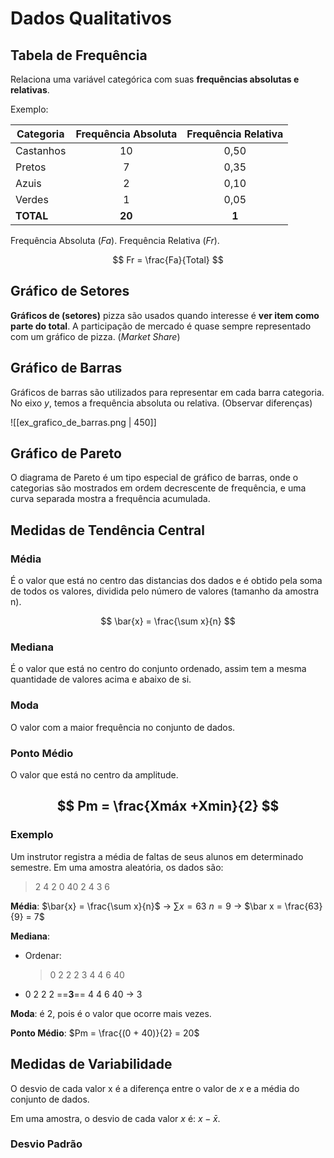 # Dados Qualitativos

## Tabela de Frequência

Relaciona uma variável categórica com suas **frequências absolutas e relativas**.

Exemplo:

| **Categoria** | **Frequência Absoluta** | **Frequência Relativa** |
| ------------- | :---------------------: | :---------------------: |
| Castanhos     |           10            |          0,50           |
| Pretos        |            7            |          0,35           |
| Azuis         |            2            |          0,10           |
| Verdes        |            1            |          0,05           |
| **TOTAL**     |         **20**          |          **1**          |
Frequência Absoluta ($Fa$).
Frequência Relativa ($Fr$).

$$
Fr = \frac{Fa}{Total}
$$


## **Gráfico de Setores**

**Gráficos de (setores)** pizza são usados quando interesse é **ver item como parte do total**. A participação de mercado é quase sempre representado com um gráfico de pizza. (*Market Share*)


## **Gráfico de Barras**

Gráficos de barras são utilizados para representar em cada barra categoria. No eixo $y$, temos a frequência absoluta ou relativa. (Observar diferenças)

![[ex_grafico_de_barras.png | 450]]


## **Gráfico de Pareto**

O diagrama de Pareto é um tipo especial de gráfico de barras, onde o categorias são mostrados em ordem decrescente de frequência, e uma curva separada mostra a frequência acumulada.


## **Medidas de Tendência Central**

### Média

É o valor que está no centro das distancias dos dados e é obtido pela soma de todos os valores, dividida pelo número de valores (tamanho da amostra n).

$$
\bar{x} = \frac{\sum x}{n}
$$

### Mediana

É o valor que está no centro do conjunto ordenado, assim tem a mesma quantidade de valores acima e abaixo de si.

### Moda

O valor com a maior frequência no conjunto de dados.

### Ponto Médio

O valor que está no centro da amplitude.

$$
Pm = \frac{Xmáx +Xmin}{2}
$$
---

### Exemplo

Um instrutor registra a média de faltas de seus alunos em determinado semestre. Em uma amostra aleatória, os dados são:

> 2 4 2 0 40 2 4 3 6

**Média**: $\bar{x} = \frac{\sum x}{n}$    $\rightarrow$    $\sum x = 63$    $n = 9$    $\rightarrow$    $\bar x = \frac{63}{9} = 7$

**Mediana**: 
- Ordenar:
	>0 2 2 2 3 4 4 6 40
- 0 2 2 2 ==**3**== 4 4 6 40  $\rightarrow$  3

**Moda**: é 2, pois é o valor que ocorre mais vezes.

**Ponto Médio**: $Pm = \frac{(0 + 40)}{2} = 20$


## **Medidas de Variabilidade**

O desvio de cada valor x é a diferença entre o valor de $x$ e a média do conjunto de dados.  

Em uma amostra, o desvio de cada valor $x$ é:  $x - \bar{x}$.

### Desvio Padrão